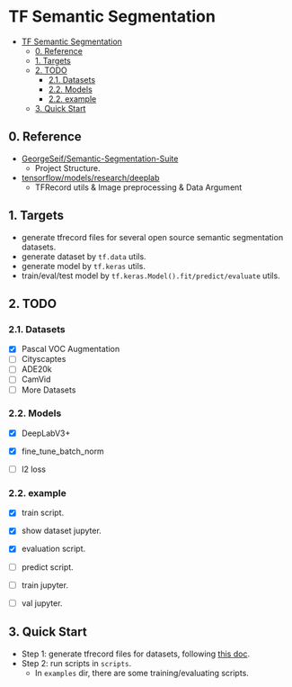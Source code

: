 # TF Semantic Segmentation

+ [TF Semantic Segmentation](#tf-semantic-segmentation)
  + [0. Reference](#0-reference)
  + [1. Targets](#1-targets)
  + [2. TODO](#2-todo)
    + [2.1. Datasets](#21-datasets)
    + [2.2. Models](#22-models)
    + [2.2. example](#22-example)
  + [3. Quick Start](#3-quick-start)

## 0. Reference
+ [GeorgeSeif/Semantic-Segmentation-Suite](https://github.com/GeorgeSeif/Semantic-Segmentation-Suite)
  + Project Structure.
+ [tensorflow/models/research/deeplab](https://github.com/tensorflow/models/tree/master/research/deeplab)
  + TFRecord utils & Image preprocessing & Data Argument

## 1. Targets
+ generate tfrecord files for several open source semantic segmentation datasets.
+ generate dataset by `tf.data` utils.
+ generate model by `tf.keras` utils.
+ train/eval/test model by `tf.keras.Model().fit/predict/evaluate` utils.


## 2. TODO

### 2.1. Datasets
+ [x] Pascal VOC Augmentation
+ [ ] Cityscaptes
+ [ ] ADE20k
+ [ ] CamVid
+ [ ] More Datasets

### 2.2. Models
+ [x] DeepLabV3+
+ [x] fine_tune_batch_norm
+ [ ] l2 loss


### 2.2. example
+ [x] train script.
+ [x] show dataset jupyter.
+ [x] evaluation script.
+ [ ] predict script.
+ [ ] train jupyter.
+ [ ] val jupyter.


## 3. Quick Start
+ Step 1: generate tfrecord files for datasets, following <a href='segmentation/datasets/README.md'>this doc</a>.
+ Step 2: run scripts in `scripts`.
  + In `examples` dir, there are some training/evaluating scripts.